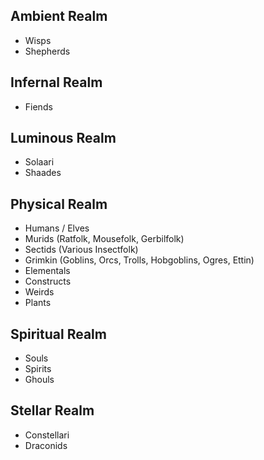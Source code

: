 ## Ambient Realm
- Wisps
- Shepherds

## Infernal Realm
- Fiends

## Luminous Realm
- Solaari
- Shaades

## Physical Realm
- Humans / Elves
- Murids (Ratfolk, Mousefolk, Gerbilfolk)
- Sectids (Various Insectfolk)
- Grimkin (Goblins, Orcs, Trolls, Hobgoblins, Ogres, Ettin)
- Elementals
- Constructs
- Weirds
- Plants

## Spiritual Realm
- Souls
- Spirits
- Ghouls

## Stellar Realm
- Constellari
- Draconids



